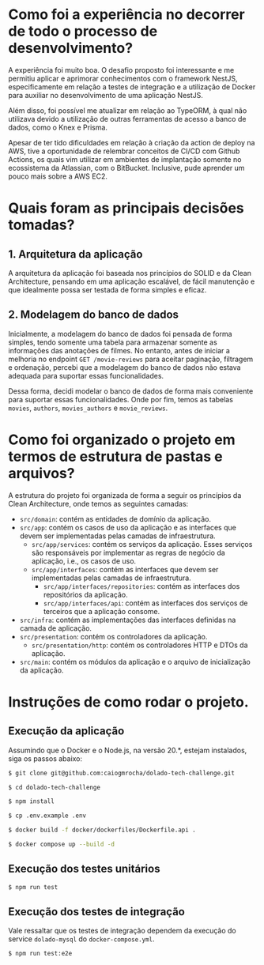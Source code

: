 # Como foi a experiência no decorrer de todo o processo de desenvolvimento?

A experiência foi muito boa. O desafio proposto foi interessante e me permitiu aplicar e aprimorar conhecimentos com o framework NestJS, especificamente em relação a testes de integração e a utilização de Docker para auxiliar no desenvolvimento de uma aplicação NestJS.

Além disso, foi possível me atualizar em relação ao TypeORM, à qual não utilizava devido a utilização de outras ferramentas de acesso a banco de dados, como o Knex e Prisma.

Apesar de ter tido dificuldades em relação à criação da action de deploy na AWS, tive a oportunidade de relembrar conceitos de CI/CD com Github Actions, os quais vim utilizar em ambientes de implantação somente no ecossistema da Atlassian, com o BitBucket. Inclusive, pude aprender um pouco mais sobre a AWS EC2.

# Quais foram as principais decisões tomadas?

## 1. Arquitetura da aplicação

A arquitetura da aplicação foi baseada nos princípios do SOLID e da Clean Architecture, pensando em uma aplicação escalável, de fácil manutenção e que idealmente possa ser testada de forma simples e eficaz.

## 2. Modelagem do banco de dados

Inicialmente, a modelagem do banco de dados foi pensada de forma simples, tendo somente uma tabela para armazenar somente as informações das anotações de filmes. No entanto, antes de iniciar a melhoria no endpoint `GET /movie-reviews` para aceitar paginação, filtragem e ordenação, percebi que a modelagem do banco de dados não estava adequada para suportar essas funcionalidades.

Dessa forma, decidi modelar o banco de dados de forma mais conveniente para suportar essas funcionalidades. Onde por fim, temos as tabelas `movies`, `authors`, `movies_authors` e `movie_reviews`.

# Como foi organizado o projeto em termos de estrutura de pastas e arquivos?

A estrutura do projeto foi organizada de forma a seguir os princípios da Clean Architecture, onde temos as seguintes camadas:

- `src/domain`: contém as entidades de domínio da aplicação.
- `src/app`: contém os casos de uso da aplicação e as interfaces que devem ser implementadas pelas camadas de infraestrutura.
  - `src/app/services`: contém os serviços da aplicação. Esses serviços são responsáveis por implementar as regras de negócio da aplicação, i.e., os casos de uso.
  - `src/app/interfaces`: contém as interfaces que devem ser implementadas pelas camadas de infraestrutura.
    - `src/app/interfaces/repositories`: contém as interfaces dos repositórios da aplicação.
    - `src/app/interfaces/api`: contém as interfaces dos serviços de terceiros que a aplicação consome.
- `src/infra`: contém as implementações das interfaces definidas na camada de aplicação.
- `src/presentation`: contém os controladores da aplicação.
  - `src/presentation/http`: contém os controladores HTTP e DTOs da aplicação.
- `src/main`: contém os módulos da aplicação e o arquivo de inicialização da aplicação.

# Instruções de como rodar o projeto.

## Execução da aplicação

Assumindo que o Docker e o Node.js, na versão 20.*, estejam instalados, siga os passos abaixo:

```bash
$ git clone git@github.com:caiogmrocha/dolado-tech-challenge.git

$ cd dolado-tech-challenge

$ npm install

$ cp .env.example .env

$ docker build -f docker/dockerfiles/Dockerfile.api .

$ docker compose up --build -d
```

## Execução dos testes unitários

```bash
$ npm run test
```

## Execução dos testes de integração

Vale ressaltar que os testes de integração dependem da execução do service `dolado-mysql` do `docker-compose.yml`.

```bash
$ npm run test:e2e
```
